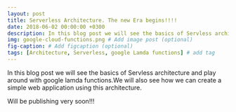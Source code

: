```yaml
---
layout: post
title: Serverless Architecture. The new Era begins!!!!
date: 2018-06-02 00:00:00 +0300
description: In this blog post we will see the basics of Servless architecture and play around with google lamda functions.We will also see how we can create a simple web application using this architecture # Add post description (optional)
img: google-cloud-functions.png # Add image post (optional)
fig-caption: # Add figcaption (optional)
tags: [Architecture, Serverless, google Lamda functions] # add tag
---
```


In this blog post we will see the basics of Servless architecture and play around with google lamda functions.We will also see how we can create a simple web application using this architecture.

 Will be publishing very soon!!!